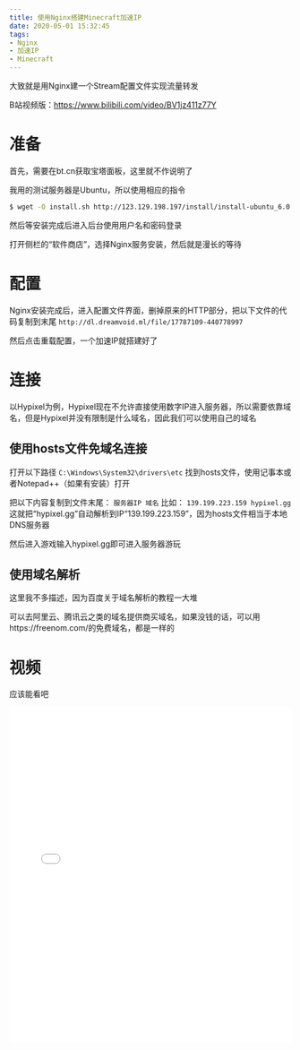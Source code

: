 ```yaml
---
title: 使用Nginx搭建Minecraft加速IP
date: 2020-05-01 15:32:45
tags: 
- Nginx
- 加速IP
- Minecraft
---
```

大致就是用Nginx建一个Stream配置文件实现流量转发

B站视频版：https://www.bilibili.com/video/BV1jz411z77Y
# 准备
首先，需要在bt.cn获取宝塔面板，这里就不作说明了

我用的测试服务器是Ubuntu，所以使用相应的指令
``` bash
$ wget -O install.sh http://123.129.198.197/install/install-ubuntu_6.0.sh && sudo bash install.sh'
```
然后等安装完成后进入后台使用用户名和密码登录

打开侧栏的“软件商店”，选择Nginx服务安装，然后就是漫长的等待

# 配置
Nginx安装完成后，进入配置文件界面，删掉原来的HTTP部分，把以下文件的代码复制到末尾
`http://dl.dreamvoid.ml/file/17787109-440778997`

然后点击重载配置，一个加速IP就搭建好了

# 连接
以Hypixel为例，Hypixel现在不允许直接使用数字IP进入服务器，所以需要依靠域名，但是Hypixel并没有限制是什么域名，因此我们可以使用自己的域名
## 使用hosts文件免域名连接
打开以下路径
`C:\Windows\System32\drivers\etc`
找到hosts文件，使用记事本或者Notepad++（如果有安装）打开

把以下内容复制到文件末尾：
`服务器IP 域名`
比如：
`139.199.223.159 hypixel.gg`
这就把“hypixel.gg”自动解析到IP“139.199.223.159”，因为hosts文件相当于本地DNS服务器

然后进入游戏输入hypixel.gg即可进入服务器游玩
## 使用域名解析
这里我不多描述，因为百度关于域名解析的教程一大堆

可以去阿里云、腾讯云之类的域名提供商买域名，如果没钱的话，可以用https://freenom.com/的免费域名，都是一样的
# 视频
应该能看吧
<iframe src="//player.bilibili.com/player.html?aid=200445265&amp;bvid=BV1jz411z77Y&amp;cid=185486449&amp;page=1" scrolling="no" border="0" frameborder="no" framespacing="0" allowfullscreen="true" __idm_id__="116570113" height="600" width="100%"> </iframe>